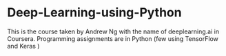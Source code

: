 # Deep-Learning-using-Python
This is the course taken by Andrew Ng with the name of deeplearning.ai in Coursera. Programming assignments are in Python (few using TensorFlow and Keras ) 

